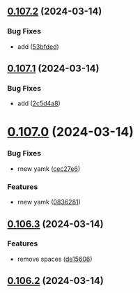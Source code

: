 ## [0.107.2](https://github.com/asilas-soap/lerna-started-example/compare/v0.107.1...v0.107.2) (2024-03-14)


### Bug Fixes

* add ([53bfded](https://github.com/asilas-soap/lerna-started-example/commit/53bfded259cc156d63675c81c2f56b3bba8faddf))



## [0.107.1](https://github.com/asilas-soap/lerna-started-example/compare/v0.107.0...v0.107.1) (2024-03-14)


### Bug Fixes

* add ([2c5d4a8](https://github.com/asilas-soap/lerna-started-example/commit/2c5d4a87a2bdb6d85354664249135fcee72c1963))



# [0.107.0](https://github.com/asilas-soap/lerna-started-example/compare/v0.106.3...v0.107.0) (2024-03-14)


### Bug Fixes

* rnew yamk ([cec27e6](https://github.com/asilas-soap/lerna-started-example/commit/cec27e64e84f4a773d1299a1778310f67654fe20))


### Features

* rnew yamk ([0836281](https://github.com/asilas-soap/lerna-started-example/commit/083628108a46fa3c78654fd40261c3e554dfcb3e))



## [0.106.3](https://github.com/asilas-soap/lerna-started-example/compare/v0.106.2...v0.106.3) (2024-03-14)


### Features

* remove spaces ([de15606](https://github.com/asilas-soap/lerna-started-example/commit/de15606d79958e184f98c57c7f857020c36cd068))



## [0.106.2](https://github.com/asilas-soap/lerna-started-example/compare/v0.106.1...v0.106.2) (2024-03-14)



